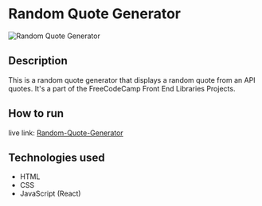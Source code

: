 # Random Quote Generator

![Random Quote Generator](random-q.png)

## Description
This is a random quote generator that displays a random quote from an API quotes.
It's a part of the FreeCodeCamp Front End Libraries Projects.

## How to run
live link: [Random-Quote-Generator](https://yasinalhadi.github.io/random-quote/)

## Technologies used
- HTML
- CSS
- JavaScript (React)
